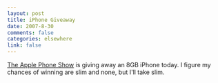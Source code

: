 ```yaml
--- 
layout: post
title: iPhone Giveaway
date: 2007-8-30
comments: false
categories: elsewhere
link: false
---
```

<a href="http://applephoneshow.com/index.php/win-an-iphone/" title="The Apple Phone Show">The Apple Phone Show</a> is giving away an 8GB iPhone today.  I figure my chances of winning are slim and none, but I'll take slim.
